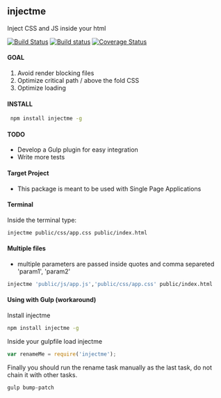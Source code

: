 ## injectme

Inject CSS and JS inside your html

[![Build Status](https://travis-ci.org/iondrimba/injectme.svg?branch=master)](https://travis-ci.org/iondrimba/injectme) [![Build status](https://ci.appveyor.com/api/projects/status/mkn7bgjjv2een6lc?svg=true)](https://ci.appveyor.com/project/iondrimba/injectme) [![Coverage Status](https://coveralls.io/repos/github/iondrimba/injectme/badge.svg?branch=master)](https://coveralls.io/github/iondrimba/injectme?branch=master)


#### GOAL

1. Avoid render blocking files
2. Optimize critical path / above the fold CSS
3. Optimize loading

#### INSTALL

```sh
 npm install injectme -g
```

#### TODO

* Develop a Gulp plugin for easy integration
* Write more tests

#### Target Project

* This package is meant to be used with Single Page Applications

#### Terminal

Inside the terminal type:

```sh
injectme public/css/app.css public/index.html
```

#### Multiple files

* multiple parameters are passed inside quotes and comma separeted 'param1', 'param2'

```sh
injectme 'public/js/app.js','public/css/app.css' public/index.html
```

#### Using with Gulp (workaround)

Install injectme

```sh
npm install injectme -g
```

Inside your gulpfile load injectme

```js
var renameMe = require('injectme');
```

Finally you should run the rename task manually as the last task, do not chain it with other tasks.

```sh
gulp bump-patch
```
